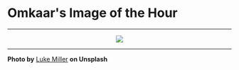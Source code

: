# Omkaar's Image of the Hour

---

<div align="center">

<a href="https://unsplash.com/photos/a-black-car-is-silhouetted-by-the-setting-sun-DtheJUUWNbo">
  <img src="https://images.unsplash.com/photo-1752774713655-10e8fd7c50df?crop=entropy&cs=tinysrgb&fit=max&fm=jpg&ixid=M3w3NjA2Nzh8MHwxfHJhbmRvbXx8fHx8fHx8fDE3NTM0NzAwMDB8&ixlib=rb-4.1.0&q=80&w=1080" style="max-width:100%; height:auto;">
</a>



</div>

---

**Photo by** [Luke Miller](https://unsplash.com/@bylukemiller) **on Unsplash**
